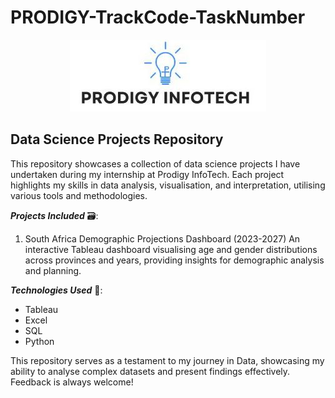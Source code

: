 # PRODIGY-TrackCode-TaskNumber
<p align="center">
<img src="Prodigy.jpg">
</p>

## Data Science Projects Repository

This repository showcases a collection of data science projects I have undertaken during my internship at Prodigy InfoTech. Each project highlights my skills in data analysis, visualisation, and interpretation, utilising various tools and methodologies.

_**Projects Included**_ 🗃️:

1. South Africa Demographic Projections Dashboard (2023-2027)
   An interactive Tableau dashboard visualising age and gender distributions across provinces and years, providing insights for demographic analysis and planning.


_**Technologies Used**_ 🔨:

- Tableau
- Excel
- SQL
- Python


This repository serves as a testament to my journey in Data, showcasing my ability to analyse complex datasets and present findings effectively. Feedback is always welcome!
